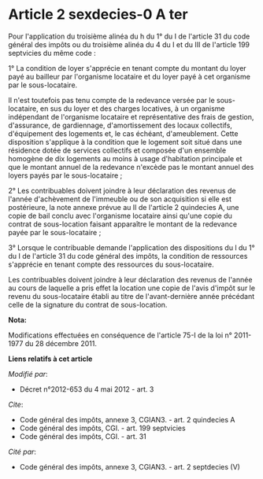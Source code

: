 # Article 2 sexdecies-0 A ter

Pour l'application du troisième alinéa du h du 1° du I de l'article 31 du code général des impôts ou du troisième alinéa du 4
du I et du III de l'article 199 septvicies du même code : 

1° La condition de loyer s'apprécie en tenant compte du montant du loyer payé au bailleur par l'organisme locataire et du
loyer payé à cet organisme par le sous-locataire. 

Il n'est toutefois pas tenu compte de la redevance versée par le sous-locataire, en sus du loyer et des charges locatives, à
un organisme indépendant de l'organisme locataire et représentative des frais de gestion, d'assurance, de gardiennage,
d'amortissement des locaux collectifs, d'équipement des logements et, le cas échéant, d'ameublement. Cette disposition
s'applique à la condition que le logement soit situé dans une résidence dotée de services collectifs et composée d'un
ensemble homogène de dix logements au moins à usage d'habitation principale et que le montant annuel de la redevance n'excède
pas le montant annuel des loyers payés par le sous-locataire ; 

2° Les contribuables doivent joindre à leur déclaration des revenus de l'année d'achèvement de l'immeuble ou de son
acquisition si elle est postérieure, la note annexe prévue au II de l'article 2 quindecies A, une copie de bail conclu avec
l'organisme locataire ainsi qu'une copie du contrat de sous-location faisant apparaître le montant de la redevance payée par
le sous-locataire ; 

3° Lorsque le contribuable demande l'application des dispositions du l du 1° du I de l'article 31 du code général des impôts,
la condition de ressources s'apprécie en tenant compte des ressources du sous-locataire. 

Les contribuables doivent joindre à leur déclaration des revenus de l'année au cours de laquelle a pris effet la location une
copie de l'avis d'impôt sur le revenu du sous-locataire établi au titre de l'avant-dernière année précédant celle de la
signature du contrat de sous-location.

**Nota:**

Modifications effectuées en conséquence de l'article 75-I de la loi n° 2011-1977 du 28 décembre 2011.

**Liens relatifs à cet article**

_Modifié par_:

  - Décret n°2012-653 du 4 mai 2012 - art. 3

_Cite_:

  - Code général des impôts, annexe 3, CGIAN3. - art. 2 quindecies A
  - Code général des impôts, CGI. - art. 199 septvicies
  - Code général des impôts, CGI. - art. 31

_Cité par_:

  - Code général des impôts, annexe 3, CGIAN3. - art. 2 septdecies (V)
